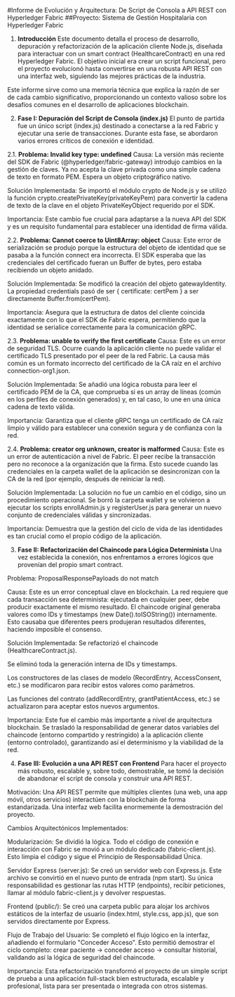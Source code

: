 #Informe de Evolución y Arquitectura: De Script de Consola a API REST con Hyperledger Fabric
##Proyecto: Sistema de Gestión Hospitalaria con Hyperledger Fabric

1. **Introducción**
Este documento detalla el proceso de desarrollo, depuración y refactorización de la aplicación cliente Node.js, diseñada para interactuar con un smart contract (HealthcareContract) en una red Hyperledger Fabric. El objetivo inicial era crear un script funcional, pero el proyecto evolucionó hasta convertirse en una robusta API REST con una interfaz web, siguiendo las mejores prácticas de la industria.

Este informe sirve como una memoria técnica que explica la razón de ser de cada cambio significativo, proporcionando un contexto valioso sobre los desafíos comunes en el desarrollo de aplicaciones blockchain.

2. **Fase I: Depuración del Script de Consola (index.js)**
El punto de partida fue un único script (index.js) destinado a conectarse a la red Fabric y ejecutar una serie de transacciones. Durante esta fase, se abordaron varios errores críticos de conexión e identidad.

2.1. **Problema: Invalid key type: undefined**
Causa: La versión más reciente del SDK de Fabric (@hyperledger/fabric-gateway) introdujo cambios en la gestión de claves. Ya no acepta la clave privada como una simple cadena de texto en formato PEM. Espera un objeto criptográfico nativo.

Solución Implementada: Se importó el módulo crypto de Node.js y se utilizó la función crypto.createPrivateKey(privateKeyPem) para convertir la cadena de texto de la clave en el objeto PrivateKeyObject requerido por el SDK.

Importancia: Este cambio fue crucial para adaptarse a la nueva API del SDK y es un requisito fundamental para establecer una identidad de firma válida.

2.2. **Problema: Cannot coerce to Uint8Array: object**
Causa: Este error de serialización se produjo porque la estructura del objeto de identidad que se pasaba a la función connect era incorrecta. El SDK esperaba que las credenciales del certificado fueran un Buffer de bytes, pero estaba recibiendo un objeto anidado.

Solución Implementada: Se modificó la creación del objeto gatewayIdentity. La propiedad credentials pasó de ser { certificate: certPem } a ser directamente Buffer.from(certPem).

Importancia: Asegura que la estructura de datos del cliente coincida exactamente con lo que el SDK de Fabric espera, permitiendo que la identidad se serialice correctamente para la comunicación gRPC.

2.3. **Problema: unable to verify the first certificate**
Causa: Este es un error de seguridad TLS. Ocurre cuando la aplicación cliente no puede validar el certificado TLS presentado por el peer de la red Fabric. La causa más común es un formato incorrecto del certificado de la CA raíz en el archivo connection-org1.json.

Solución Implementada: Se añadió una lógica robusta para leer el certificado PEM de la CA, que comprueba si es un array de líneas (común en los perfiles de conexión generados) y, en tal caso, lo une en una única cadena de texto válida.

Importancia: Garantiza que el cliente gRPC tenga un certificado de CA raíz limpio y válido para establecer una conexión segura y de confianza con la red.

2.4. **Problema: creator org unknown, creator is malformed**
Causa: Este es un error de autenticación a nivel de Fabric. El peer recibe la transacción pero no reconoce a la organización que la firma. Esto sucede cuando las credenciales en la carpeta wallet de la aplicación se desincronizan con la CA de la red (por ejemplo, después de reiniciar la red).

Solución Implementada: La solución no fue un cambio en el código, sino un procedimiento operacional. Se borró la carpeta wallet y se volvieron a ejecutar los scripts enrollAdmin.js y registerUser.js para generar un nuevo conjunto de credenciales válidas y sincronizadas.

Importancia: Demuestra que la gestión del ciclo de vida de las identidades es tan crucial como el propio código de la aplicación.

3. **Fase II: Refactorización del Chaincode para Lógica Determinista**
Una vez establecida la conexión, nos enfrentamos a errores lógicos que provenían del propio smart contract.

Problema: ProposalResponsePayloads do not match

Causa: Este es un error conceptual clave en blockchain. La red requiere que cada transacción sea determinista: ejecutada en cualquier peer, debe producir exactamente el mismo resultado. El chaincode original generaba valores como IDs y timestamps (new Date().toISOString()) internamente. Esto causaba que diferentes peers produjeran resultados diferentes, haciendo imposible el consenso.

Solución Implementada: Se refactorizó el chaincode (HealthcareContract.js).

Se eliminó toda la generación interna de IDs y timestamps.

Los constructores de las clases de modelo (RecordEntry, AccessConsent, etc.) se modificaron para recibir estos valores como parámetros.

Las funciones del contrato (addRecordEntry, grantPatientAccess, etc.) se actualizaron para aceptar estos nuevos argumentos.

Importancia: Este fue el cambio más importante a nivel de arquitectura blockchain. Se trasladó la responsabilidad de generar datos variables del chaincode (entorno compartido y restringido) a la aplicación cliente (entorno controlado), garantizando así el determinismo y la viabilidad de la red.

4. **Fase III: Evolución a una API REST con Frontend**
Para hacer el proyecto más robusto, escalable y, sobre todo, demostrable, se tomó la decisión de abandonar el script de consola y construir una API REST.

Motivación: Una API REST permite que múltiples clientes (una web, una app móvil, otros servicios) interactúen con la blockchain de forma estandarizada. Una interfaz web facilita enormemente la demostración del proyecto.

Cambios Arquitectónicos Implementados:

Modularización: Se dividió la lógica. Todo el código de conexión e interacción con Fabric se movió a un módulo dedicado (fabric-client.js). Esto limpia el código y sigue el Principio de Responsabilidad Única.

Servidor Express (server.js): Se creó un servidor web con Express.js. Este archivo se convirtió en el nuevo punto de entrada (npm start). Su única responsabilidad es gestionar las rutas HTTP (endpoints), recibir peticiones, llamar al módulo fabric-client.js y devolver respuestas.

Frontend (public/): Se creó una carpeta public para alojar los archivos estáticos de la interfaz de usuario (index.html, style.css, app.js), que son servidos directamente por Express.

Flujo de Trabajo del Usuario: Se completó el flujo lógico en la interfaz, añadiendo el formulario "Conceder Acceso". Esto permitió demostrar el ciclo completo: crear paciente -> conceder acceso -> consultar historial, validando así la lógica de seguridad del chaincode.

Importancia: Esta refactorización transformó el proyecto de un simple script de prueba a una aplicación full-stack bien estructurada, escalable y profesional, lista para ser presentada o integrada con otros sistemas.

